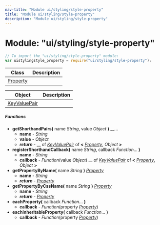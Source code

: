 ```yaml
---
nav-title: "Module ui/styling/style-property"
title: "Module ui/styling/style-property"
description: "Module ui/styling/style-property"
---
```

# Module: "ui/styling/style-property"

``` JavaScript
// To import the "ui/styling/style-property" module:
var uistylingstyle_property = require("ui/styling/style-property");
```

Class | Description
------|------------
[Property](../../../ui/styling/style-property/Property.md) | 

Object | Description
------|------------
[KeyValuePair](../../../ui/styling/style-property/KeyValuePair.md) | 

##### Functions
 - **getShorthandPairs(** name _String_, value _Object_ **)** __...
   - **name** - _String_
   - **value** - _Object_
   - _**return**_ - __ of [_KeyValuePair_](../../../ui/styling/style-property/KeyValuePair.md) of  **<** [_Property_](../../../ui/styling/style-property/Property.md), _Object_ **>** 
 - **registerShorthandCallback(** name _String_, callback _Function_... **)**
   - **name** - _String_
   - **callback** - _Function_(value _Object_) __ of [_KeyValuePair_](../../../ui/styling/style-property/KeyValuePair.md) of  **<** [_Property_](../../../ui/styling/style-property/Property.md), _Object_ **>** 
 - **getPropertyByName(** name _String_ **)** [_Property_](../../../ui/styling/style-property/Property.md)
   - **name** - _String_
   - _**return**_ - [_Property_](../../../ui/styling/style-property/Property.md)
 - **getPropertyByCssName(** name _String_ **)** [_Property_](../../../ui/styling/style-property/Property.md)
   - **name** - _String_
   - _**return**_ - [_Property_](../../../ui/styling/style-property/Property.md)
 - **eachProperty(** callback _Function_... **)**
   - **callback** - _Function_(property [_Property_](../../../ui/styling/style-property/Property.md))
 - **eachInheritableProperty(** callback _Function_... **)**
   - **callback** - _Function_(property [_Property_](../../../ui/styling/style-property/Property.md))